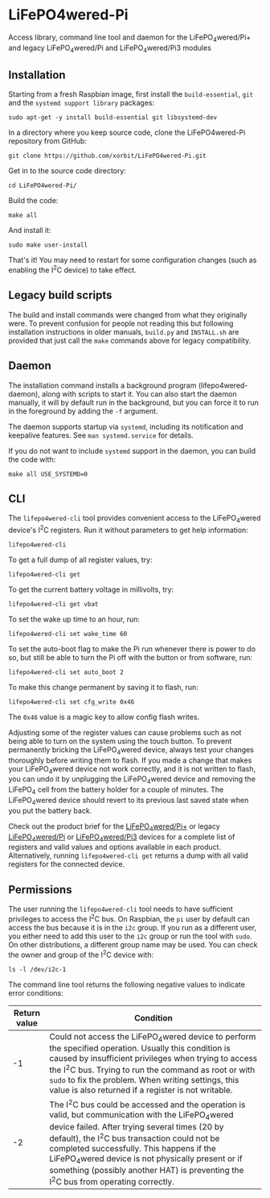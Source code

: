 # LiFePO4wered-Pi
Access library, command line tool and daemon for the LiFePO<sub>4</sub>wered/Pi+ and legacy LiFePO<sub>4</sub>wered/Pi and LiFePO<sub>4</sub>wered/Pi3 modules

## Installation

Starting from a fresh Raspbian image, first install the `build-essential`,
`git` and the `systemd support library` packages:

```
sudo apt-get -y install build-essential git libsystemd-dev
```

In a directory where you keep source code, clone the LiFePO4wered-Pi repository
from GitHub:

```
git clone https://github.com/xorbit/LiFePO4wered-Pi.git
```

Get in to the source code directory:

```
cd LiFePO4wered-Pi/
```

Build the code:

```
make all
```

And install it:

```
sudo make user-install
```

That's it!  You may need to restart for some configuration changes (such as enabling the I<sup>2</sup>C device) to take effect.

## Legacy build scripts

The build and install commands were changed from what they originally were.
To prevent confusion for people not reading this but following installation
instructions in older manuals, `build.py` and `INSTALL.sh` are provided that
just call the `make` commands above for legacy compatibility.

## Daemon

The installation command installs a background program
(lifepo4wered-daemon), along with scripts to start it. You can also start
the daemon manually, it will by default run in the background, but you can force it to run in the foreground by adding the `-f` argument.

The daemon supports startup via `systemd`, including its notification
and keepalive features. See `man systemd.service` for details.

If you do not want to include `systemd` support in the daemon, you can build
the code with:

```
make all USE_SYSTEMD=0
```

## CLI

The `lifepo4wered-cli` tool provides convenient access to the LiFePO<sub>4</sub>wered
device's I<sup>2</sup>C registers.  Run it without parameters to get help information:

```
lifepo4wered-cli
```

To get a full dump of all register values, try:

```
lifepo4wered-cli get
```

To get the current battery voltage in millivolts, try:

```
lifepo4wered-cli get vbat
```

To set the wake up time to an hour, run:

```
lifepo4wered-cli set wake_time 60
```

To set the auto-boot flag to make the Pi run whenever there is power to do so, but still be able to turn the Pi off with the button or from software, run:

```
lifepo4wered-cli set auto_boot 2
```

To make this change permanent by saving it to flash, run:

```
lifepo4wered-cli set cfg_write 0x46
```

The `0x46` value is a magic key to allow config flash writes.

Adjusting some of the register values can cause problems such as not being able
to turn on the system using the touch button.  To prevent permanently bricking
the LiFePO<sub>4</sub>wered device, always test your changes thoroughly before writing them
to flash.  If you made a change that makes your LiFePO<sub>4</sub>wered device not work
correctly, and it is not written to flash, you can undo it by unplugging the
LiFePO<sub>4</sub>wered device and removing the LiFePO<sub>4</sub> cell from the battery holder for
a couple of minutes.  The LiFePO<sub>4</sub>wered device should revert to its previous
last saved state when you put the battery back.

Check out the product brief for the
[LiFePO<sub>4</sub>wered/Pi+](https://lifepo4wered.com/files/LiFePO4wered-Pi+-Product-Brief.pdf) or legacy [LiFePO<sub>4</sub>wered/Pi](http://lifepo4wered.com/files/LiFePO4wered-Pi-Product-Brief.pdf) or [LiFePO<sub>4</sub>wered/Pi3](http://lifepo4wered.com/files/LiFePO4wered-Pi3-Product-Brief.pdf) devices for a complete list of registers and valid values and options available in each product.  Alternatively, running `lifepo4wered-cli get` returns a dump with all valid registers for the connected device.

## Permissions

The user running the `lifepo4wered-cli` tool needs to have sufficient
privileges to access the I<sup>2</sup>C bus.  On Raspbian, the `pi` user by default can
access the bus because it is in the `i2c` group.  If you run as a different
user, you either need to add this user to the `i2c` group or run the tool with
`sudo`.  On other distributions, a different group name may be used.  You can
check the owner and group of the I<sup>2</sup>C device with:

```
ls -l /dev/i2c-1
```

The command line tool returns the following negative values to indicate error
conditions:

| Return value | Condition |
| -- | -- |
| -1 | Could not access the LiFePO<sub>4</sub>wered device to perform the specified operation.  Usually this condition is caused by insufficient privileges when trying to access the I<sup>2</sup>C bus.  Trying to run the command as root or with `sudo` to fix the problem.  When writing settings, this value is also returned if a register is not writable. |
| -2 | The I<sup>2</sup>C bus could be accessed and the operation is valid, but communication with the LiFePO<sub>4</sub>wered device failed.  After trying several times (20 by default), the I<sup>2</sup>C bus transaction could not be completed successfully.  This happens if the LiFePO<sub>4</sub>wered device is not physically present or if something (possibly another HAT) is preventing the I<sup>2</sup>C bus from operating correctly. |

